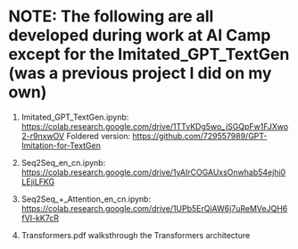 # NOTE: The following are all developed during work at AI Camp except for the Imitated_GPT_TextGen (was a previous project I did on my own)

1. Imitated_GPT_TextGen.ipynb:
    https://colab.research.google.com/drive/1TTvKDg5wo_jSGQpFw1FJXwo2-r9nxwOV
    Foldered version: https://github.com/729557989/GPT-Imitation-for-TextGen

2. Seq2Seq_en_cn.ipynb:
    https://colab.research.google.com/drive/1yAIrCOGAUxsOnwhab54ejhi0LEjiLFKG

3. Seq2Seq_+_Attention_en_cn.ipynb:
    https://colab.research.google.com/drive/1UPb5ErQjAW6j7uReMVeJQH6fVI-kK7cR

4. Transformers.pdf walksthrough the Transformers architecture
